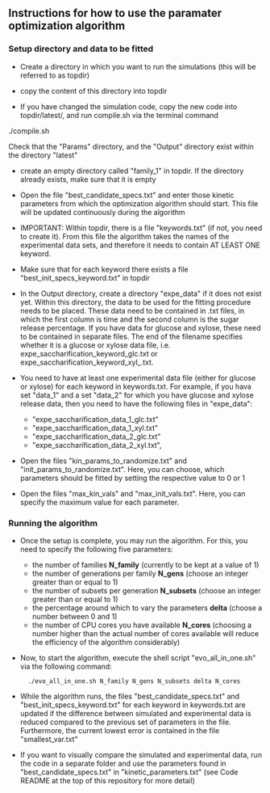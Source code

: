  

## Instructions for how to use the paramater optimization algorithm


### Setup directory and data to be fitted

- Create a directory in which you want to run the simulations (this will be referred to as topdir)

- copy the content of this directory into topdir

- If you have changed the simulation code, copy the new code into topdir/latest/, and run compile.sh via the terminal command

./compile.sh

Check that the "Params" directory, and the "Output" directory exist within the directory "latest"

- create an empty directory called "family_1" in topdir. If the directory already exists, make sure that it is empty

- Open the file "best_candidate_specs.txt" and enter those kinetic parameters from which the optimization algorithm should start. This file will be updated continuously during the algorithm

- IMPORTANT: Within topdir, there is a file "keywords.txt" (if not, you need to create it). From this file the algorithm takes
the names of the experimental data sets, and therefore it needs to contain AT LEAST ONE keyword.

- Make sure that for each keyword there exists a file "best_init_specs_keyword.txt" in topdir

- In the Output directory, create a directory "expe_data" if it does not exist yet. Within this directory,
 the data to be used for the fitting procedure needs to be placed.
 These data need to be contained in .txt files,
 in which the first column is time and the second column is the sugar release percentage.
 If you have data for glucose and xylose, these need to be contained in separate files.
 The end of the filename specifies whether it is a glucose or xylose data file, i.e. expe_saccharification_keyword_glc.txt or expe_saccharification_keyword_xyl_.txt.

- You need to have at least one experimental data file (either for glucose or xylose) for each keyword in keywords.txt. For example, if you hava set "data_1"
 and a set "data_2" for which you have glucose and xylose release data, then you need to have the following files in "expe_data":
     - "expe_saccharification_data_1_glc.txt" 
     - "expe_saccharification_data_1_xyl.txt"
     - "expe_saccharification_data_2_glc.txt"
     - "expe_saccharification_data_2_xyl.txt", 

- Open the files "kin_params_to_randomize.txt" and "init_params_to_randomize.txt". Here, you can choose, which parameters should be fitted by setting the respective value to 0 or 1

- Open the files "max_kin_vals" and "max_init_vals.txt". Here, you can specify the maximum value for each parameter.

### Running the algorithm

- Once the setup is complete, you may run the algorithm. For this, you need to specify the following five parameters:

    - the number of families **N_family** (currently to be kept at a value of 1)
    - the number of generations per family **N_gens** (choose an integer greater than or equal to 1)
    - the number of subsets per generation **N_subsets** (choose an integer greater than or equal to 1)
    - the percentage around which to vary the parameters **delta** (choose a number between 0 and 1)
    - the number of CPU cores you have available **N_cores** (choosing a number higher than the actual number of cores available will reduce the efficiency of the algorithm considerably)

- Now, to start the algorithm, execute the shell script "evo_all_in_one.sh" via the following command:

        ./evo_all_in_one.sh N_family N_gens N_subsets delta N_cores

- While the algorithm runs, the files "best_candidate_specs.txt" and "best_init_specs_keyword.txt" for each keyword in keywords.txt are updated if the difference between simulated and experimental data is reduced compared to the previous set of parameters in the file. Furthermore, the current lowest error is contained in the file "smallest_var.txt"

- If you want to visually compare the simulated and experimental data, run the code in a separate folder and use the parameters found in "best_candidate_specs.txt" in "kinetic_parameters.txt" (see Code README at the top of this repository for more detail)